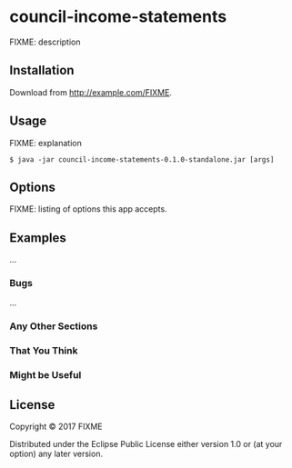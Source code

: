# council-income-statements

FIXME: description

## Installation

Download from http://example.com/FIXME.

## Usage

FIXME: explanation

    $ java -jar council-income-statements-0.1.0-standalone.jar [args]

## Options

FIXME: listing of options this app accepts.

## Examples

...

### Bugs

...

### Any Other Sections
### That You Think
### Might be Useful

## License

Copyright © 2017 FIXME

Distributed under the Eclipse Public License either version 1.0 or (at
your option) any later version.
